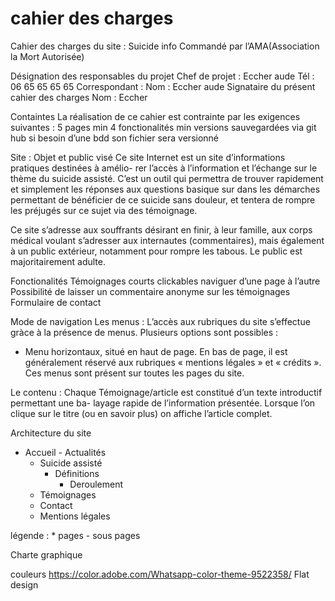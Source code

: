 # cahier des charges
Cahier des charges du site : Suicide info
Commandé par l’AMA(Association la Mort Autorisée)


Désignation des responsables du projet
Chef de projet :
Eccher aude
Tél : 06 65 65 65 65
Correspondant :
Nom : Eccher aude
Signataire du présent cahier des charges
Nom : Eccher

Containtes
La réalisation de ce cahier est contrainte par les exigences suivantes :
5 pages min
4 fonctionalités min
versions sauvegardées via git hub si besoin d’une bdd son fichier sera versionné

Site : Objet et public visé
Ce site Internet est un site d’informations pratiques destinées à amélio-
rer l’accès à l’information et l’échange sur le thème du suicide assisté.
C’est un outil qui permettra de trouver rapidement et simplement les
réponses aux questions basique sur dans les démarches permettant de bénéficier de ce suicide sans douleur, et tentera de rompre les préjugés sur ce sujet via des témoignage.

Ce site s’adresse aux souffrants désirant en finir, à leur famille, aux corps médical voulant s’adresser aux internautes (commentaires), mais également à un public extérieur, notamment pour rompre les tabous. Le public est majoritairement adulte.

Fonctionalités
Témoignages courts clickables
naviguer d’une page à l’autre
Possibilité de laisser un commentaire anonyme sur les témoignages
Formulaire de contact

Mode de navigation
Les menus :
L’accès aux rubriques du site s’effectue gràce à la présence de menus.
Plusieurs options sont possibles :
- Menu horizontaux, situé en haut de page. En bas de page, il est généralement réservé aux
rubriques « mentions légales » et « crédits ».
Ces menus sont présent sur toutes les pages du site.

Le contenu :
Chaque Témoignage/article est constitué d’un texte introductif permettant une ba-
layage rapide de l’information présentée. Lorsque l’on clique sur le titre
(ou en savoir plus) on affiche l’article complet.


Architecture du site
* Accueil
         - Actualités
  * Suicide assisté
	- Définitions
        - Deroulement
  * Témoignages
  * Contact
  * Mentions légales

légende : * pages
               - sous pages


Charte graphique

couleurs
https://color.adobe.com/Whatsapp-color-theme-9522358/
Flat design






